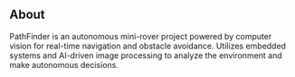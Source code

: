 ## About

PathFinder is an autonomous mini-rover project powered by computer vision for real-time navigation and obstacle avoidance. Utilizes embedded systems and AI-driven image processing to analyze the environment and make autonomous decisions.